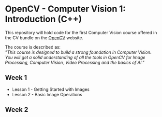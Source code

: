 # OpenCV - Computer Vision 1: Introduction (C++)  
This repository will hold code for the first Computer Vision course offered in the CV bundle on the [OpenCV](www.opencv.org/courses) website.  

The course is described as:  
*"This course is designed to build a strong foundation in Computer Vision. You will get a solid understanding of all the tools in OpenCV for Image Processing, Computer Vision, Video Processing and the basics of AI."*  

## Week 1  
* Lesson 1 - Getting Started with Images  
* Lesson 2 - Basic Image Operations  

## Week 2
